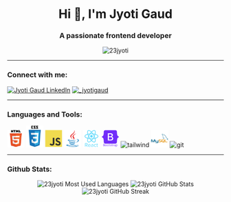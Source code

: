 <h1 align="center">Hi 👋, I'm Jyoti Gaud</h1>
<h3 align="center">A passionate frontend developer</h3>

<p align="center"> <img src="https://komarev.com/ghpvc/?username=23jyoti&label=Profile%20views&color=0e75b6&style=flat" alt="23jyoti" /> </p>

---

<h3 align="left">Connect with me:</h3>
<p align="left">
<a href="https://www.linkedin.com/in/jyoti-gaud-949448259/" target="_blank"><img src="https://raw.githubusercontent.com/rahuldkjain/github-profile-readme-generator/master/src/images/icons/Social/linked-in-alt.svg" alt="Jyoti Gaud LinkedIn" height="30" width="40" /></a>
<a href="https://instagram.com/_jyotigaud" target="_blank"><img src="https://raw.githubusercontent.com/rahuldkjain/github-profile-readme-generator/master/src/images/icons/Social/instagram.svg" alt="_jyotigaud" height="30" width="40" /></a>
</p>

---

<h3 align="left">Languages and Tools:</h3>
<p align="left">
  <img src="https://raw.githubusercontent.com/devicons/devicon/master/icons/html5/html5-original-wordmark.svg" alt="html5" width="40" height="40"/>
  <img src="https://raw.githubusercontent.com/devicons/devicon/master/icons/css3/css3-original-wordmark.svg" alt="css3" width="40" height="50"/>
  <img src="https://raw.githubusercontent.com/devicons/devicon/master/icons/javascript/javascript-original.svg" alt="javascript" width="40" height="40"/>
  <img src="https://raw.githubusercontent.com/devicons/devicon/master/icons/java/java-original.svg" alt="java" width="40" height="40"/>
  <img src="https://raw.githubusercontent.com/devicons/devicon/master/icons/react/react-original-wordmark.svg" alt="react" width="40" height="40"/>
  <img src="https://raw.githubusercontent.com/devicons/devicon/master/icons/bootstrap/bootstrap-plain-wordmark.svg" alt="bootstrap" width="40" height="40"/>
  <img src="https://www.vectorlogo.zone/logos/tailwindcss/tailwindcss-icon.svg" alt="tailwind" width="40" height="40"/>
  <img src="https://raw.githubusercontent.com/devicons/devicon/master/icons/mysql/mysql-original-wordmark.svg" alt="mysql" width="40" height="40"/>
  <img src="https://www.vectorlogo.zone/logos/git-scm/git-scm-icon.svg" alt="git" width="40" height="40"/>
</p>

---

<h3 align="left">Github Stats:</h3>
<div align="center">
  <img src="https://github-readme-stats.vercel.app/api/top-langs?username=23jyoti&show_icons=true&locale=en&layout=compact&bg_color=000000&text_color=FFFFFF&title_color=1E90FF&icon_color=1E90FF&border_color=000000" alt="23jyoti Most Used Languages" />
  <img src="https://github-readme-stats.vercel.app/api?username=23jyoti&show_icons=true&locale=en&bg_color=000000&text_color=FFFFFF&title_color=1E90FF&icon_color=1E90FF&border_color=000000" alt="23jyoti GitHub Stats" />
  <img src="https://streak-stats.demolab.com?user=23jyoti&theme=dark&background=000000&currStreakLabel=1E90FF&hide_border=true" alt="23jyoti GitHub Streak" />
</div>



